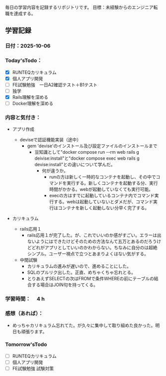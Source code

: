 毎日の学習内容を記録するリポジトリです。
目標：未経験からのエンジニア転職を達成する。

## 学習記録
### 日付：2025-10-06
### Today'sTodo：
- [x] RUNTEQカリキュラム　　
- [x] 個人アプリ開発
- [ ] FE試験勉強　一日A2確認テスト＋B1テスト
- [ ] 独学
- [x] Rails理解を深める
- [ ] Docker理解を深める　
### 内容と気付き：
- アプリ作成
    - deviseで認証機能実装（途中）
        - gem 'devise'のインストール及び設定ファイルのインストールまで
            - 豆知識として"docker compose run --rm web rails g deivise:install"と"docker compose exec web rails g devise:install"との違いについて学んだ。
                - 何が違うか。
                    - runの方は新しく一時的なコンテナを起動し、その中でコマンドを実行する。新しくコンテナを起動する分、実行時間がかかる。webが起動していなくても実行可能。
                    - execの方はすでに起動しているコンテナ内でコマンド実行する。webは起動していないとダメだが、コマンド実行はコンテナを新しく起動しない分早く完了する。

- カリキュラム
    - rails応用１
        - rails応用１が完了した。が、これでいいのか感がすごい。エラーは出ないようにはできたけどそのための方法なんて五万とあるのだろうけどどれがアプリとしていいのかわからない。ちなみに自分のは超絶シンプル。ユーザー視点で立つとあまりよくはない気がする。
    - 中間試験
        - カリキュラムの進みが遅いので、進めることにした。
        - SQLのプルリク出した。正直、めちゃくちゃ忘れとる。
        - とりあえずSELECTの次はFROMで条件WHEREの前にテーブルの結合する場合はJOIN句を持ってくる。



### 学習時間：　 4 h
### 感想（あれば）：
- めっちゃカリキュラム忘れてた。が久々に集中して取り組めた良かった。明日も頑張ります。

### Tomorrow'sTodo
- [ ] RUNTEQカリキュラム
- [ ] 個人アプリ開発
- [ ] FE試験勉強 試験対策